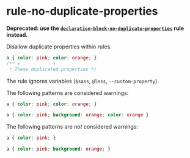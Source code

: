 # rule-no-duplicate-properties

**Deprecated: use the [`declaration-block-no-duplicate-properties`](../declaration-block-no-duplicate-properties/README.md) rule instead.**

Disallow duplicate properties within rules.

```css
a { color: pink; color: orange; }
/** ↑            ↑
 * These duplicated properties */
```

The rule ignores variables (`$sass`, `@less`, `--custom-property`).

The following patterns are considered warnings:

```css
a { color: pink; color: orange; }
```

```css
a { color: pink; background: orange; color: orange }
```

The following patterns are *not* considered warnings:

```css
a { color: pink; }
```

```css
a { color: pink; background: orange; }
```
